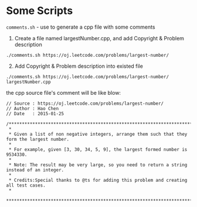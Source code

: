 Some Scripts
============

`comments.sh` - use to generate a cpp file with some comments


1) Create a file named largestNumber.cpp, and add Copyright & Problem description
```
./comments.sh https://oj.leetcode.com/problems/largest-number/
```

2) Add Copyright & Problem description into existed file
```
./comments.sh https://oj.leetcode.com/problems/largest-number/ largestNumber.cpp
```


the cpp source file's comment will be like blow:

```
// Source : https://oj.leetcode.com/problems/largest-number/
// Author : Hao Chen
// Date   : 2015-01-25

/**********************************************************************************
 *
 * Given a list of non negative integers, arrange them such that they form the largest number.
 *
 * For example, given [3, 30, 34, 5, 9], the largest formed number is 9534330.
 *
 * Note: The result may be very large, so you need to return a string instead of an integer.
 *
 * Credits:Special thanks to @ts for adding this problem and creating all test cases.
 *
 **********************************************************************************/


```
